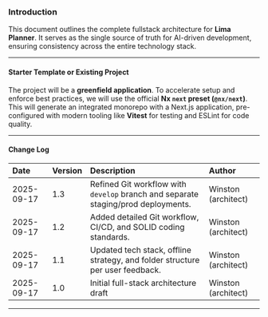 ### Introduction

This document outlines the complete fullstack architecture for **Lima Planner**. It serves as the single source of truth for AI-driven development, ensuring consistency across the entire technology stack.

***

#### Starter Template or Existing Project

The project will be a **greenfield application**. To accelerate setup and enforce best practices, we will use the official **Nx `next` preset (`@nx/next`)**. This will generate an integrated monorepo with a Next.js application, pre-configured with modern tooling like **Vitest** for testing and ESLint for code quality.

***

#### Change Log

| Date       | Version | Description                                                                       | Author              |
| :--------- | :------ | :-------------------------------------------------------------------------------- | :------------------ |
| 2025-09-17 | 1.3     | Refined Git workflow with `develop` branch and separate staging/prod deployments. | Winston (architect) |
| 2025-09-17 | 1.2     | Added detailed Git workflow, CI/CD, and SOLID coding standards.                   | Winston (architect) |
| 2025-09-17 | 1.1     | Updated tech stack, offline strategy, and folder structure per user feedback.     | Winston (architect) |
| 2025-09-17 | 1.0     | Initial full-stack architecture draft                                             | Winston (architect) |

***
